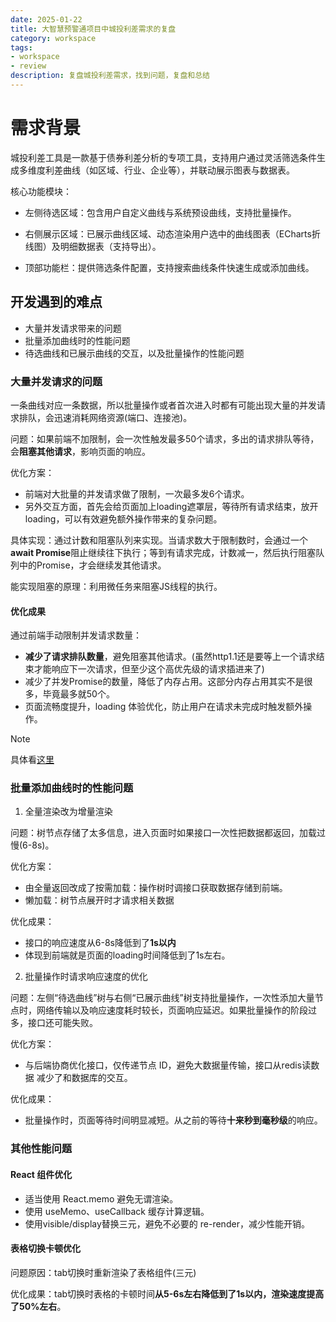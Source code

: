 ```yaml
---
date: 2025-01-22
title: 大智慧预警通项目中城投利差需求的复盘
category: workspace
tags:
- workspace
- review
description: 复盘城投利差需求，找到问题，复盘和总结
---
```


# 需求背景

城投利差工具是一款基于债券利差分析的专项工具，支持用户通过灵活筛选条件生成多维度利差曲线（如区域、行业、企业等），并联动展示图表与数据表。

核心功能模块：

- 左侧待选区域：包含用户自定义曲线与系统预设曲线，支持批量操作。

- 右侧展示区域：已展示曲线区域、动态渲染用户选中的曲线图表（ECharts折线图）及明细数据表（支持导出）。

- 顶部功能栏：提供筛选条件配置，支持搜索曲线条件快速生成或添加曲线。

## 开发遇到的难点

- 大量并发请求带来的问题
- 批量添加曲线时的性能问题
- 待选曲线和已展示曲线的交互，以及批量操作的性能问题

### 大量并发请求的问题

一条曲线对应一条数据，所以批量操作或者首次进入时都有可能出现大量的并发请求排队，会迅速消耗网络资源(端口、连接池)。

问题：如果前端不加限制，会一次性触发最多50个请求，多出的请求排队等待，会**阻塞其他请求**，影响页面的响应。

优化方案：
- 前端对大批量的并发请求做了限制，一次最多发6个请求。
- 另外交互方面，首先会给页面加上loading遮罩层，等待所有请求结束，放开loading，可以有效避免额外操作带来的复杂问题。

具体实现：通过计数和阻塞队列来实现。当请求数大于限制数时，会通过一个**await Promise**阻止继续往下执行；等到有请求完成，计数减一，然后执行阻塞队列中的Promise，才会继续发其他请求。

能实现阻塞的原理：利用微任务来阻塞JS线程的执行。

#### 优化成果

通过前端手动限制并发请求数量：

- **减少了请求排队数量**，避免阻塞其他请求。(虽然http1.1还是要等上一个请求结束才能响应下一次请求，但至少这个高优先级的请求插进来了)
- 减少了并发Promise的数量，降低了内存占用。这部分内存占用其实不是很多，毕竟最多就50个。
- 页面流畅度提升，loading 体验优化，防止用户在请求未完成时触发额外操作。

> [!NOTE]
> 具体看[这里](/posts/fontend/solutions/requestLimit)

### 批量添加曲线时的性能问题

1. 全量渲染改为增量渲染

问题：树节点存储了太多信息，进入页面时如果接口一次性把数据都返回，加载过慢(6-8s)。

优化方案：
- 由全量返回改成了按需加载：操作树时调接口获取数据存储到前端。
- 懒加载：树节点展开时才请求相关数据

优化成果：
- 接口的响应速度从6-8s降低到了**1s以内**
- 体现到前端就是页面的loading时间降低到了1s左右。

2. 批量操作时请求响应速度的优化

问题：左侧“待选曲线”树与右侧“已展示曲线”树支持批量操作，一次性添加大量节点时，网络传输以及响应速度耗时较长，页面响应延迟。如果批量操作的阶段过多，接口还可能失败。

优化方案：
- 与后端协商优化接口，仅传递节点 ID，避免大数据量传输，接口从redis读数据 减少了和数据库的交互。

优化成果：
- 批量操作时，页面等待时间明显减短。从之前的等待**十来秒到毫秒级**的响应。

### 其他性能问题

#### React 组件优化
- 适当使用 React.memo 避免无谓渲染。
- 使用 useMemo、useCallback 缓存计算逻辑。
- 使用visible/display替换三元，避免不必要的 re-render，减少性能开销。

#### 表格切换卡顿优化

问题原因：tab切换时重新渲染了表格组件(三元)

优化成果：tab切换时表格的卡顿时间**从5-6s左右降低到了1s以内，渲染速度提高了50%左右**。
